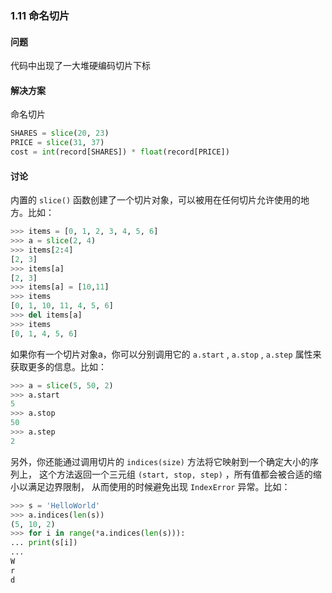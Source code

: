 ### 1.11 命名切片

#### 问题

代码中出现了一大堆硬编码切片下标

#### 解决方案

命名切片

```python
SHARES = slice(20, 23)
PRICE = slice(31, 37)
cost = int(record[SHARES]) * float(record[PRICE])
```

#### 讨论

内置的 `slice()` 函数创建了一个切片对象，可以被用在任何切片允许使用的地方。比如：

```python
>>> items = [0, 1, 2, 3, 4, 5, 6]
>>> a = slice(2, 4)
>>> items[2:4]
[2, 3]
>>> items[a]
[2, 3]
>>> items[a] = [10,11]
>>> items
[0, 1, 10, 11, 4, 5, 6]
>>> del items[a]
>>> items
[0, 1, 4, 5, 6]
```

如果你有一个切片对象a，你可以分别调用它的 `a.start` , `a.stop` , `a.step` 属性来获取更多的信息。比如：

```python
>>> a = slice(5, 50, 2)
>>> a.start
5
>>> a.stop
50
>>> a.step
2
```

另外，你还能通过调用切片的 `indices(size)` 方法将它映射到一个确定大小的序列上， 这个方法返回一个三元组 `(start, stop, step)` ，所有值都会被合适的缩小以满足边界限制， 从而使用的时候避免出现 `IndexError` 异常。比如：

```python
>>> s = 'HelloWorld'
>>> a.indices(len(s))
(5, 10, 2)
>>> for i in range(*a.indices(len(s))):
... print(s[i])
...
W
r
d
```

